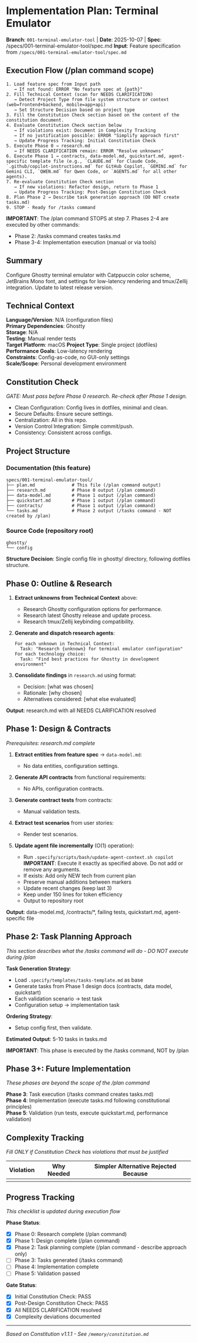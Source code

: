 # Implementation Plan: Terminal Emulator

**Branch**: `001-terminal-emulator-tool` | **Date**: 2025-10-07 | **Spec**: /specs/001-terminal-emulator-tool/spec.md
**Input**: Feature specification from `/specs/001-terminal-emulator-tool/spec.md`

## Execution Flow (/plan command scope)

```plain
1. Load feature spec from Input path
   → If not found: ERROR "No feature spec at {path}"
2. Fill Technical Context (scan for NEEDS CLARIFICATION)
   → Detect Project Type from file system structure or context (web=frontend+backend, mobile=app+api)
   → Set Structure Decision based on project type
3. Fill the Constitution Check section based on the content of the constitution document.
4. Evaluate Constitution Check section below
   → If violations exist: Document in Complexity Tracking
   → If no justification possible: ERROR "Simplify approach first"
   → Update Progress Tracking: Initial Constitution Check
5. Execute Phase 0 → research.md
   → If NEEDS CLARIFICATION remain: ERROR "Resolve unknowns"
6. Execute Phase 1 → contracts, data-model.md, quickstart.md, agent-specific template file (e.g., `CLAUDE.md` for Claude Code, `.github/copilot-instructions.md` for GitHub Copilot, `GEMINI.md` for Gemini CLI, `QWEN.md` for Qwen Code, or `AGENTS.md` for all other agents).
7. Re-evaluate Constitution Check section
   → If new violations: Refactor design, return to Phase 1
   → Update Progress Tracking: Post-Design Constitution Check
8. Plan Phase 2 → Describe task generation approach (DO NOT create tasks.md)
9. STOP - Ready for /tasks command
```

**IMPORTANT**: The /plan command STOPS at step 7. Phases 2-4 are executed by other commands:

- Phase 2: /tasks command creates tasks.md
- Phase 3-4: Implementation execution (manual or via tools)

## Summary

Configure Ghostty terminal emulator with Catppuccin color scheme, JetBrains Mono font, and settings for low-latency rendering and tmux/Zellij integration. Update to latest release version.

## Technical Context

**Language/Version**: N/A (configuration files)  
**Primary Dependencies**: Ghostty  
**Storage**: N/A  
**Testing**: Manual render tests  
**Target Platform**: macOS
**Project Type**: Single project (dotfiles)  
**Performance Goals**: Low-latency rendering  
**Constraints**: Config-as-code, no GUI-only settings  
**Scale/Scope**: Personal development environment

## Constitution Check

*GATE: Must pass before Phase 0 research. Re-check after Phase 1 design.*

- Clean Configuration: Config lives in dotfiles, minimal and clean.
- Secure Defaults: Ensure secure settings.
- Centralization: All in this repo.
- Version Control Integration: Simple commit/push.
- Consistency: Consistent across configs.

## Project Structure

### Documentation (this feature)

```
specs/001-terminal-emulator-tool/
├── plan.md              # This file (/plan command output)
├── research.md          # Phase 0 output (/plan command)
├── data-model.md        # Phase 1 output (/plan command)
├── quickstart.md        # Phase 1 output (/plan command)
├── contracts/           # Phase 1 output (/plan command)
└── tasks.md             # Phase 2 output (/tasks command - NOT created by /plan)
```

### Source Code (repository root)

```
ghostty/
└── config
```

**Structure Decision**: Single config file in ghostty/ directory, following dotfiles structure.

## Phase 0: Outline & Research

1. **Extract unknowns from Technical Context** above:
   - Research Ghostty configuration options for performance.
   - Research latest Ghostty release and update process.
   - Research tmux/Zellij keybinding compatibility.

2. **Generate and dispatch research agents**:
   ```
   For each unknown in Technical Context:
     Task: "Research {unknown} for terminal emulator configuration"
   For each technology choice:
     Task: "Find best practices for Ghostty in development environment"
   ```

3. **Consolidate findings** in `research.md` using format:
   - Decision: [what was chosen]
   - Rationale: [why chosen]
   - Alternatives considered: [what else evaluated]

**Output**: research.md with all NEEDS CLARIFICATION resolved

## Phase 1: Design & Contracts

*Prerequisites: research.md complete*

1. **Extract entities from feature spec** → `data-model.md`:
   - No data entities, configuration settings.

2. **Generate API contracts** from functional requirements:
   - No APIs, configuration contracts.

3. **Generate contract tests** from contracts:
   - Manual validation tests.

4. **Extract test scenarios** from user stories:
   - Render test scenarios.

5. **Update agent file incrementally** (O(1) operation):
   - Run `.specify/scripts/bash/update-agent-context.sh copilot`
     **IMPORTANT**: Execute it exactly as specified above. Do not add or remove any arguments.
   - If exists: Add only NEW tech from current plan
   - Preserve manual additions between markers
   - Update recent changes (keep last 3)
   - Keep under 150 lines for token efficiency
   - Output to repository root

**Output**: data-model.md, /contracts/*, failing tests, quickstart.md, agent-specific file

## Phase 2: Task Planning Approach

*This section describes what the /tasks command will do - DO NOT execute during /plan*

**Task Generation Strategy**:
- Load `.specify/templates/tasks-template.md` as base
- Generate tasks from Phase 1 design docs (contracts, data model, quickstart)
- Each validation scenario → test task
- Configuration setup → implementation task

**Ordering Strategy**:
- Setup config first, then validate.

**Estimated Output**: 5-10 tasks in tasks.md

**IMPORTANT**: This phase is executed by the /tasks command, NOT by /plan

## Phase 3+: Future Implementation

*These phases are beyond the scope of the /plan command*

**Phase 3**: Task execution (/tasks command creates tasks.md)  
**Phase 4**: Implementation (execute tasks.md following constitutional principles)  
**Phase 5**: Validation (run tests, execute quickstart.md, performance validation)

## Complexity Tracking

*Fill ONLY if Constitution Check has violations that must be justified*

| Violation | Why Needed | Simpler Alternative Rejected Because |
|-----------|------------|-------------------------------------|
|  |  |  |

## Progress Tracking

*This checklist is updated during execution flow*

**Phase Status**:
- [x] Phase 0: Research complete (/plan command)
- [x] Phase 1: Design complete (/plan command)
- [x] Phase 2: Task planning complete (/plan command - describe approach only)
- [ ] Phase 3: Tasks generated (/tasks command)
- [ ] Phase 4: Implementation complete
- [ ] Phase 5: Validation passed

**Gate Status**:
- [x] Initial Constitution Check: PASS
- [x] Post-Design Constitution Check: PASS
- [x] All NEEDS CLARIFICATION resolved
- [x] Complexity deviations documented

---
*Based on Constitution v1.1.1 - See `/memory/constitution.md`*
